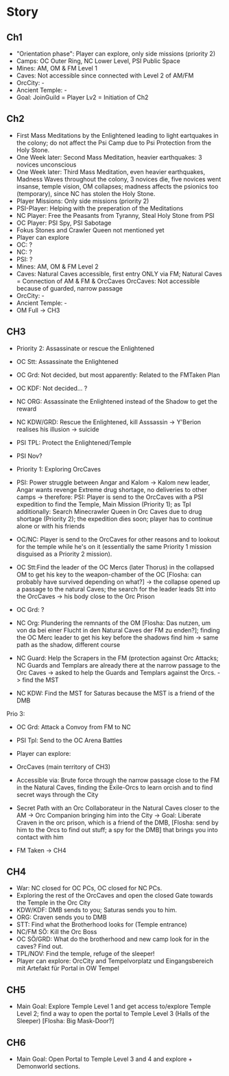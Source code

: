 # Story

## Ch1

* "Orientation phase": Player can explore, only side missions (priority 2)
* Camps: OC Outer Ring, NC Lower Level, PSI Public Space
* Mines: AM, OM & FM Level 1
* Caves: Not accessible since connected with Level 2 of AM/FM
* OrcCity: -
* Ancient Temple: -
* Goal: JoinGuild = Player Lv2 = Initiation of Ch2

## Ch2

* First Mass Meditations by the Enlightened leading to light eartquakes in the colony; do not affect the Psi Camp due to Psi Protection from the Holy Stone.
* One Week later: Second Mass Meditation, heavier earthquakes: 3 novices unconscious
* One Week later: Third Mass Meditation, even heavier earthquakes, Madness Waves throughout the colony, 3 novices die, five novices went insanse, temple vision, OM collapses; madness affects the psionics too (temporary), since NC has stolen the Holy Stone.
* Player Missions: Only side missions (priority 2)
* PSI-Player: Helping with the preperation of the Meditations
* NC Player: Free the Peasants from Tyranny, Steal Holy Stone from PSI
* OC Player: PSI Spy, PSI Sabotage
* Fokus Stones and Crawler Queen not mentioned yet
* Player can explore
* OC: ?
* NC: ?
* PSI: ?
* Mines: AM, OM & FM Level 2
* Caves: Natural Caves accessible, first entry ONLY via FM;
Natural Caves = Connection of AM & FM & OrcCaves
OrcCaves: Not accessible because of guarded, narrow passage
* OrcCity: -
* Ancient Temple: -
* OM Full -> CH3


## CH3

* Priority 2: Assassinate or rescue the Enlightened
* OC Stt: Assassinate the Enlightened
* OC Grd: Not decided, but most apparently: Related to the FMTaken Plan
* OC KDF: Not decided... ?
* NC ORG: Assassinate the Enlightened instead of the Shadow to get the reward
* NC KDW/GRD: Rescue the Enlightened, kill Asssassin ->
Y'Berion realises his illusion -> suicide
* PSI TPL: Protect the Enlightened/Temple
* PSI Nov?


* Priority 1: Exploring OrcCaves
* PSI: Power struggle between Angar and Kalom -> Kalom new leader, Angar wants revenge
Extreme drug shortage, no deliveries to other camps -> therefore:
PSI: Player is send to the OrcCaves with a PSI expedition to find the Temple, Main Mission
(Priority 1); as Tpl additionally: Search Minecrawler Queen in Orc Caves due to drug shortage
(Priority 2); the expedition dies soon; player has to continue alone or with his friends
* OC/NC: Player is send to the OrcCaves for other reasons and to lookout for the temple while
he's on it (essentially the same Priority 1 mission disguised as a Priority 2 mission).
* OC Stt:Find the leader of the OC Mercs (later Thorus) in the collapsed OM to get his key to
the weapon-chamber of the OC [Flosha: can probably have survived depending on what?]
-> the collapse opened up a passage to the natural Caves;
the search for the leader leads Stt into the OrcCaves -> his body close to the Orc Prison
* OC Grd: ?
* NC Org: Plundering the remnants of the OM [Flosha: Das nutzen, um von da bei einer Flucht
in den Natural Caves der FM zu enden?]; finding the OC Merc leader to get his key before
the shadows find him -> same path as the shadow, different course
* NC Guard: Help the Scrapers in the FM (protection against Orc Attacks; NC Guards and
Templars are already there at the narrow passage to the Orc Caves -> asked to help the Guards
and Templars against the Orcs. -> find the MST
* NC KDW: Find the MST for Saturas because the MST is a friend of the DMB


Prio 3:
* OC Grd: Attack a Convoy from FM to NC
* PSI Tpl: Send to the OC Arena Battles


* Player can explore:
* OrcCaves (main territory of CH3)
* Accessible via: Brute force through the narrow passage close to the FM in the Natural Caves, finding the Exile-Orcs to learn orcish and to find secret ways through the City
* Secret Path with an Orc Collaborateur in the Natural Caves closer to the AM -> Orc Companion bringing him into the City
-> Goal: Liberate Craven in the orc prison, which is a friend of the DMB, [Flosha: send by him to the Orcs to find out stuff; a spy for the DMB] that brings you into contact with him
* FM Taken -> CH4

  
## CH4

* War: NC closed for OC PCs, OC closed for NC PCs.
* Exploring the rest of the OrcCaves and open the closed Gate towards the Temple in the Orc City
* KDW/KDF: DMB sends to you; Saturas sends you to him.
* ORG: Craven sends you to DMB
* STT: Find what the Brotherhood looks for (Temple entrance)
* NC/FM SÖ: Kill the Orc Boss
* OC SÖ/GRD: What do the brotherhood and new camp look for in the caves? Find out.
* TPL/NOV: Find the temple, refuge of the sleeper!
* Player can explore:
OrcCity and Tempelvorplatz und Eingangsbereich mit Artefakt für Portal in OW Tempel


## CH5

* Main Goal: Explore Temple Level 1 and get access to/explore Temple Level 2; find a way to open the portal to Temple Level 3 (Halls of the Sleeper) [Flosha: Big Mask-Door?]

## CH6

* Main Goal: Open Portal to Temple Level 3 and 4 and explore + Demonworld sections.